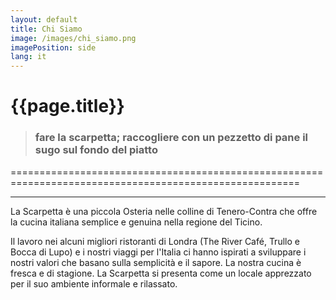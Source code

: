 ```yaml
---
layout: default
title: Chi Siamo
image: /images/chi_siamo.png
imagePosition: side
lang: it
---
```


{{page.title}}
==============
 
> ### **fare la scarpetta;** raccogliere con un pezzetto di pane il sugo sul fondo del piatto 
========================================================================================================

***

La Scarpetta è una piccola Osteria nelle colline di Tenero-Contra che offre la cucina italiana semplice e genuina nella regione del Ticino.  

Il lavoro nei alcuni migliori ristoranti di Londra (The River Café, Trullo e Bocca di Lupo) e i nostri viaggi per l'Italia ci hanno ispirati a sviluppare i nostri valori che basano sulla semplicità e il sapore. La nostra cucina è fresca e di stagione. La Scarpetta si presenta come un locale apprezzato per il suo ambiente informale e rilassato.  



